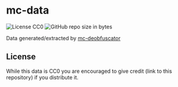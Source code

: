 # mc-data
![License CC0](https://img.shields.io/badge/license-CC0-green.svg)
![GitHub repo size in bytes](https://img.shields.io/github/repo-size/skyrising/mc-data.svg)

Data generated/extracted by [mc-deobfuscator](https://github.com/skyrising/mc-deobfuscator)

## License
While this data is CC0 you are encouraged to give credit (link to this repository) if you distribute it.
